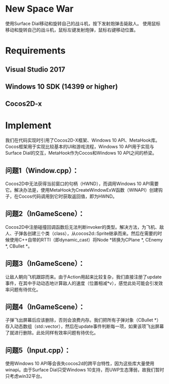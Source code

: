 # New Space War
使用Surface Dial移动和旋转自己的战斗机，按下发射炮弹击毙敌人。
使用鼠标移动和旋转自己的战斗机，鼠标左键发射炮弹，鼠标右键移动位置。
# Requirements
## Visual Studio 2017
## Windows 10 SDK (14399 or higher)
## Cocos2D-x
# Implement
我们在代码实现时引用了Cocos2D-X框架、Windows 10 API、MetaHook库。
Cocos框架用于实现比较基本的UI和游戏流程，Windows 10 API用于实现与Surface Dial的交互，MetaHook作为Cocos和Windows 10 API之间的桥梁。
## 问题1（Window.cpp）：
Cocos2D中无法获得当前窗口的句柄（HWND），而调用Windows 10 API需要它。解决办法是，使用MetaHook为CreateWindowExW函数（WINAPI）创建钩子，在Cocos代码调用到它时获取返回值，即为HWND。
## 问题2（InGameScene）：
Cocos2D中注册碰撞回调函数后无法判断invoker的类型。解决方法，为飞机、敌人、子弹各创建三个类（class），从cocos2d::Sprite继承而来。然后在需要的时候使用C++自带的RTTI（即dynamic_cast）将Node *转换为CPlane *, CEnemy *, CBullet *。
## 问题3（InGameScene）：
让敌人朝向飞机跟踪而来。由于Action用起来比较复杂，我们直接注册了update事件，在其中手动动态地计算敌人的速度（位置相减*v），感觉此处可能会引发效率问题有待优化。
## 问题4（InGameScene）：
子弹飞出屏幕后应该删除，否则会浪费内存。我们把所有子弹对象（CBullet *）存入动态数组（std::vector），然后在update事件判断每一项，如果该项飞出屏幕了就进行删除。此处同样有效率问题有待优化。
## 问题5（Input.cpp）：
使用Windows 10 API等会丧失cocos2d的跨平台特性，因为这些库大量使用winapi。由于Surface Dial只受Windows 10支持，而UWP生态薄弱，故我们暂时只考虑win32平台。
